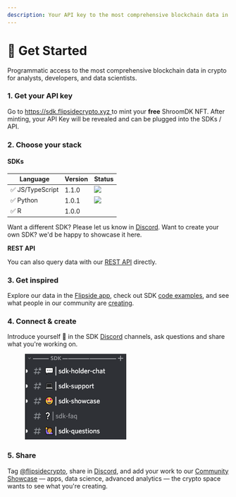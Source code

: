 ```yaml
---
description: Your API key to the most comprehensive blockchain data in crypto
---
```


# 🍄 Get Started

Programmatic access to the most comprehensive blockchain data in crypto for analysts, developers, and data scientists.

### 1. Get your API key

Go to [https://sdk.flipsidecrypto.xyz ](https://sdk.flipsidecrypto.xyz)to mint your **free** ShroomDK NFT. After minting, your API Key will be revealed and can be plugged into the SDKs / API.



### 2. Choose your stack

#### SDKs

| Language        | Version | Status                                                                                |
| --------------- | ------- | ------------------------------------------------------------------------------------- |
| ✅ JS/TypeScript | 1.1.0   | ![](https://github.com/FlipsideCrypto/sdk/actions/workflows/ci\_js.yml/badge.svg)     |
| ✅ Python        | 1.0.1   | ![](https://github.com/FlipsideCrypto/sdk/actions/workflows/ci\_python.yml/badge.svg) |
| ✅ R             | 1.0.0   |                                                                                       |

Want a different SDK? Please let us know in [Discord](https://discord.gg/ZmU3jQuu6W). Want to create your own SDK? we'd be happy to showcase it here.

**REST API**

You can also query data with our [REST API](rest-api.md) directly.



### 3. Get inspired

Explore our data in the [Flipside app](https://app.flipsidecrypto.com/), check out SDK [code examples](examples.md), and see what people in our community are [creating](community-showcase.md).



### 4. Connect & create

Introduce yourself :wave: in the SDK [Discord](https://discord.gg/ZmU3jQuu6W) channels, ask questions and share what you're working on.



<figure><img src="../.gitbook/assets/image.png" alt=""><figcaption></figcaption></figure>

### 5. Share

Tag [@flipsidecrypto](https://twitter.com/flipsidecrypto/), share in [Discord](https://discord.gg/ZmU3jQuu6W), and add your work to our [Community Showcase](community-showcase.md) —  apps, data science, advanced analytics — the crypto space wants to see what you're creating.
